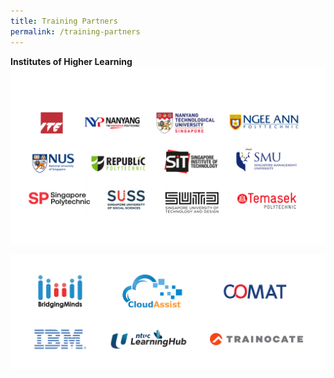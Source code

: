 ```yaml
---
title: Training Partners
permalink: /training-partners
---
```

**Institutes of Higher Learning**
![Alt text for image on Isomer site](/images/AICAC.png)

![TPCAC Group Logos 1](/images/banners-and-logos/Tpcac%20Members%20Logos/TPCAC%20Group%201.png)